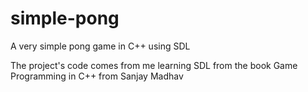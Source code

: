 # simple-pong
A very simple pong game in C++ using SDL

The project's code comes from me learning SDL from the book Game Programming in C++ from Sanjay Madhav

